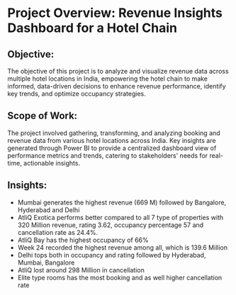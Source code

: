# Project Overview: Revenue Insights Dashboard for a Hotel Chain

## Objective:
The objective of this project is to analyze and visualize revenue data across multiple hotel locations in India, empowering the hotel chain to make informed, data-driven decisions to enhance revenue performance, identify key trends, and optimize occupancy strategies.

## Scope of Work:
The project involved gathering, transforming, and analyzing booking and revenue data from various hotel locations across India. Key insights are generated through Power BI to provide a centralized dashboard view of performance metrics and trends, catering to stakeholders' needs for real-time, actionable insights.


## Insights:
- Mumbai generates the highest revenue (669 M) followed by Bangalore, Hyderabad and Delhi
- AtliQ Exotica performs better compared to all 7 type of properties with 320 Million revenue, rating 3.62, occupancy percentage 57 and cancellation rate as 24.4%.
- AtliQ Bay has the highest occupancy of 66%
- Week 24 recorded the highest revenue among all, which is 139.6 Million
- Delhi tops both in occupancy and rating followed by Hyderabad, Mumbai, Bangalore
- AtliQ lost around 298 Million in cancellation
- Elite type rooms has the most booking and as well higher cancellation rate
